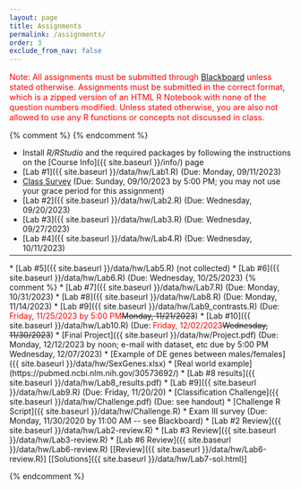 ```yaml
---
layout: page
title: Assignments 
permalink: /assignments/
order: 3
exclude_from_nav: false
---
```


<style>
.due {
    background-color: yellow
}
</style>

<p style = 'color:red;font-size:104%'>Note: All assignments must be submitted through <a href = "https://easternct.blackboard.com/">Blackboard</a> unless stated otherwise. Assignments must be submitted in the correct format, which is a zipped version of an HTML R Notebook with none of the question numbers modified. Unless stated otherwise, you are also not allowed to use any R functions or concepts not discussed in class. 

</p>
{% comment %}
{% endcomment %}

* Install <i>R/RStudio</i> and the required packages by following the instructions on the [Course Info]({{ site.baseurl }}/info/) page 
* [Lab #1]({{ site.baseurl }}/data/hw/Lab1.R) (Due: Monday, 09/11/2023) 
* [Class Survey](https://easternct.blackboard.com/) (Due: Sunday, 09/10/2023 by 5:00 PM; you may not use your grace period for this assignment)
* [Lab #2]({{ site.baseurl }}/data/hw/Lab2.R) (Due: Wednesday, 09/20/2023) 
* [Lab #3]({{ site.baseurl }}/data/hw/Lab3.R) (Due: Wednesday, 09/27/2023) 
* [Lab #4]({{ site.baseurl }}/data/hw/Lab4.R) (Due: Wednesday, 10/11/2023) 
<hr style = "margin-top:-10px">
* [Lab #5]({{ site.baseurl }}/data/hw/Lab5.R) (not collected) 
* [Lab #6]({{ site.baseurl }}/data/hw/Lab6.R) (Due: Wednesday, 10/25/2023)
{% comment %}
* [Lab #7]({{ site.baseurl }}/data/hw/Lab7.R) (Due: Monday, 10/31/2023) 
* [Lab #8]({{ site.baseurl }}/data/hw/Lab8.R) (Due: Monday, 11/14/2023) 
* [Lab #9]({{ site.baseurl }}/data/hw/Lab9_contrasts.R) (Due: <span style = 'color:red'>Friday, 11/25/2023 by 5:00 PM</span><strike>Monday, 11/21/2023</strike>) 
* [Lab #10]({{ site.baseurl }}/data/hw/Lab10.R) (Due: <span style = 'color:red'>Friday, 12/02/2023</span><strike>Wednesday, 11/30/2023</strike>)
* [Final Project]({{ site.baseurl }}/data/hw/Project.pdf) (Due: Monday, 12/12/2023 by noon; e-mail with dataset, etc due by 5:00 PM Wednesday, 12/07/2023)
    * [Example of DE genes between males/females]({{ site.baseurl }}/data/hw/SexGenes.xlsx)
    * [Real world example](https://pubmed.ncbi.nlm.nih.gov/30573692/)
    * [Lab #8 results]({{ site.baseurl }}/data/hw/Lab8_results.pdf)  
* [Lab #9]({{ site.baseurl }}/data/hw/Lab9.R) (Due: Friday, 11/20/20) 
* [Classification Challenge]({{ site.baseurl }}/data/hw/Challenge.pdf) (Due: see handout)  
    * [Challenge R Script]({{ site.baseurl }}/data/hw/Challenge.R)
* Exam III survey (Due: Monday, 11/30/2020 by 11:00 AM -- see Blackboard)
    * [Lab #2 Review]({{ site.baseurl }}/data/hw/Lab2-review.R) 
    * [Lab #3 Review]({{ site.baseurl }}/data/hw/Lab3-review.R) 
    * [Lab #6 Review]({{ site.baseurl }}/data/hw/Lab6-review.R)
[[Review]({{ site.baseurl }}/data/hw/Lab6-review.R)] 
[[Solutions]({{ site.baseurl }}/data/hw/Lab7-sol.html)] 

 
{% endcomment %}

<script>
const pattern = RegExp('Due:.*([0-9]{2}/[0-9]+/[0-9]{4})');
elements = document.getElementsByTagName('li');

for (el of elements) {
        var res = pattern.exec(el.innerText);
        if (res != null && res.length >= 2) {
                if (new Date(res[1]) >= new Date()) {
                        el.className = 'due';
                }
        }
}
</script>

